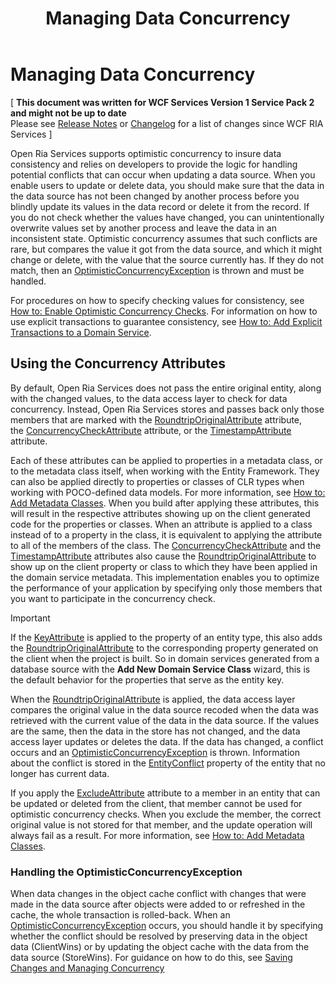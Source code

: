 ﻿---
title: Managing Data Concurrency
TOCTitle: Managing Data Concurrency
ms:assetid: 89823cca-93cd-43be-a333-7da9457f54ce
ms:mtpsurl: https://msdn.microsoft.com/en-us/library/Gg602751(v=VS.91)
ms:contentKeyID: 34015848
ms.date: 08/19/2013
mtps_version: v=VS.91
---

# Managing Data Concurrency

\[ **This document was written for WCF Services Version 1 Service Pack 2 and might not be up to date** <br />
Please see [Release Notes](https://github.com/OpenRIAServices/OpenRiaServices/releases) or [Changelog](https://github.com/OpenRIAServices/OpenRiaServices/blob/main/Changelog.md) for a list of changes since WCF RIA Services \]

Open Ria Services supports optimistic concurrency to insure data consistency and relies on developers to provide the logic for handling potential conflicts that can occur when updating a data source. When you enable users to update or delete data, you should make sure that the data in the data source has not been changed by another process before you blindly update its values in the data record or delete it from the record. If you do not check whether the values have changed, you can unintentionally overwrite values set by another process and leave the data in an inconsistent state. Optimistic concurrency assumes that such conflicts are rare, but compares the value it got from the data source, and which it might change or delete, with the value that the source currently has. If they do not match, then an [OptimisticConcurrencyException](https://msdn.microsoft.com/en-us/library/Bb355991) is thrown and must be handled.

For procedures on how to specify checking values for consistency, see [How to: Enable Optimistic Concurrency Checks](gg602748.md). For information on how to use explicit transactions to guarantee consistency, see [How to: Add Explicit Transactions to a Domain Service](ee707364.md).

## Using the Concurrency Attributes

By default, Open Ria Services does not pass the entire original entity, along with the changed values, to the data access layer to check for data concurrency. Instead, Open Ria Services stores and passes back only those members that are marked with the [RoundtripOriginalAttribute](ff423279.md) attribute, the [ConcurrencyCheckAttribute](https://msdn.microsoft.com/en-us/library/Dd538571) attribute, or the [TimestampAttribute](https://msdn.microsoft.com/en-us/library/Dd538368) attribute.

Each of these attributes can be applied to properties in a metadata class, or to the metadata class itself, when working with the Entity Framework. They can also be applied directly to properties or classes of CLR types when working with POCO-defined data models. For more information, see [How to: Add Metadata Classes](ee707339.md). When you build after applying these attributes, this will result in the respective attributes showing up on the client generated code for the properties or classes. When an attribute is applied to a class instead of to a property in the class, it is equivalent to applying the attribute to all of the members of the class. The [ConcurrencyCheckAttribute](https://msdn.microsoft.com/en-us/library/Dd538571) and the [TimestampAttribute](https://msdn.microsoft.com/en-us/library/Dd538368) attributes also cause the [RoundtripOriginalAttribute](ff423279.md) to show up on the client property or class to which they have been applied in the domain service metadata. This implementation enables you to optimize the performance of your application by specifying only those members that you want to participate in the concurrency check.


> [!IMPORTANT]
> If the <A href="https://msdn.microsoft.com/en-us/library/Dd382103">KeyAttribute</A> is applied to the property of an entity type, this also adds the <A href="ff423279(v=vs.91).md">RoundtripOriginalAttribute</A> to the corresponding property generated on the client when the project is built. So in domain services generated from a database source with the <STRONG>Add New Domain Service Class</STRONG> wizard, this is the default behavior for the properties that serve as the entity key.


When the [RoundtripOriginalAttribute](ff423279.md) is applied, the data access layer compares the original value in the data source recoded when the data was retrieved with the current value of the data in the data source. If the values are the same, then the data in the store has not changed, and the data access layer updates or deletes the data. If the data has changed, a conflict occurs and an [OptimisticConcurrencyException](https://msdn.microsoft.com/en-us/library/Bb355991) is thrown. Information about the conflict is stored in the [EntityConflict](ff422579.md) property of the entity that no longer has current data.

If you apply the [ExcludeAttribute](ff422771.md) attribute to a member in an entity that can be updated or deleted from the client, that member cannot be used for optimistic concurrency checks. When you exclude the member, the correct original value is not stored for that member, and the update operation will always fail as a result. For more information, see [How to: Add Metadata Classes](ee707339.md).

### Handling the OptimisticConcurrencyException

When data changes in the object cache conflict with changes that were made in the data source after objects were added to or refreshed in the cache, the whole transaction is rolled-back. When an [OptimisticConcurrencyException](https://msdn.microsoft.com/en-us/library/Bb355991) occurs, you should handle it by specifying whether the conflict should be resolved by preserving data in the object data (ClientWins) or by updating the object cache with the data from the data source (StoreWins). For guidance on how to do this, see [Saving Changes and Managing Concurrency](http://go.microsoft.com/fwlink/?linkid=210676)


